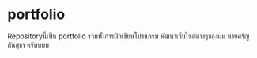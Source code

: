 # portfolio
Repositoryนี้เป็น portfolio รวมทั้งการฝึกเขียนโปรแกรม พัฒนาเว็บไซต์ต่างๆของผม นายศรัญ กันสุธา ครับบบบ
